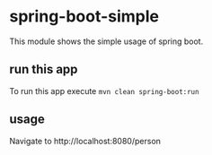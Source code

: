 # spring-boot-simple
This module shows the simple usage of spring boot.

## run this app
To run this app execute `mvn clean spring-boot:run`

## usage
Navigate to http://localhost:8080/person
